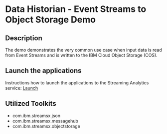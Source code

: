 # Data Historian - Event Streams to Object Storage Demo

## Description

The demo demonstrates the very common use case when input
data is read from Event Streams and is written to the IBM Cloud Object Storage (COS).

## Launch the applications

Instructions how to launch the applications to the Streaming Analytics service: [Launch](LAUNCH.md)

## Utilized Toolkits
 - com.ibm.streamsx.json
 - com.ibm.streamsx.messagehub
 - com.ibm.streamsx.objectstorage
